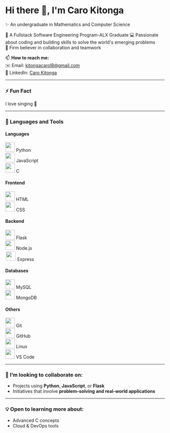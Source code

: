 # Hi there 👋, I'm Caro Kitonga  
✨ An undergraduate in Mathematics and Computer Science  

🌱 A Fullstack Software Engineering Program-ALX Graduate
💻 Passionate about coding and building skills to solve the world's emerging problems  
🤝 Firm believer in collaboration and teamwork  

📫 **How to reach me:**  
✉️ Email: [kitongacarol8@gmail.com](mailto:kitongacarol8@gmail.com)  
🔗 LinkedIn: [Caro Kitonga](https://www.linkedin.com/in/caro-kitonga-36bb27280?utm_source=share&utm_campaign=share_via&utm_content=profile&utm_medium=android_app)

---

### ⚡ Fun Fact  
I love singing 💫

---

### 🚀 Languages and Tools

#### **Languages**
<img src="https://cdn.jsdelivr.net/gh/devicons/devicon/icons/python/python-original.svg" width="30"/> Python  
<img src="https://cdn.jsdelivr.net/gh/devicons/devicon/icons/javascript/javascript-original.svg" width="30"/> JavaScript  
<img src="https://cdn.jsdelivr.net/gh/devicons/devicon/icons/c/c-original.svg" width="30"/> C  

#### **Frontend**
<img src="https://cdn.jsdelivr.net/gh/devicons/devicon/icons/html5/html5-original.svg" width="30"/> HTML  
<img src="https://cdn.jsdelivr.net/gh/devicons/devicon/icons/css3/css3-original.svg" width="30"/> CSS  

#### **Backend**
<img src="https://cdn.jsdelivr.net/gh/devicons/devicon/icons/flask/flask-original.svg" width="30"/> Flask  
<img src="https://cdn.jsdelivr.net/gh/devicons/devicon/icons/nodejs/nodejs-original.svg" width="30"/> Node.js  
<img src="https://cdn.jsdelivr.net/gh/devicons/devicon/icons/express/express-original.svg" width="30" style="background-color: white; padding: 2px; border-radius: 5px;"/> Express  

#### **Databases**
<img src="https://cdn.jsdelivr.net/gh/devicons/devicon/icons/mysql/mysql-original.svg" width="30"/> MySQL  
<img src="https://cdn.jsdelivr.net/gh/devicons/devicon/icons/mongodb/mongodb-original.svg" width="30"/> MongoDB  

#### **Others**
<img src="https://cdn.jsdelivr.net/gh/devicons/devicon/icons/git/git-original.svg" width="30"/> Git  
<img src="https://cdn.jsdelivr.net/gh/devicons/devicon/icons/github/github-original.svg" width="30"/> GitHub  
<img src="https://cdn.jsdelivr.net/gh/devicons/devicon/icons/linux/linux-original.svg" width="30"/> Linux  
<img src="https://cdn.jsdelivr.net/gh/devicons/devicon/icons/vscode/vscode-original.svg" width="30"/> VS Code  

---

### 👯 I’m looking to collaborate on:
- Projects using **Python**, **JavaScript**, or **Flask**  
- Initiatives that involve **problem-solving and real-world applications**

---

### 💡 Open to learning more about:
- Advanced C concepts  
- Cloud & DevOps tools  
